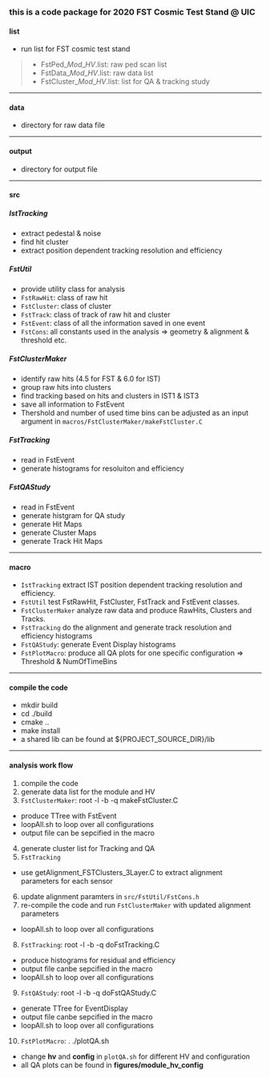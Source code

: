 ### this is a code package for 2020 FST Cosmic Test Stand @ UIC

#### list
- run list for FST cosmic test stand
> - FstPed\_*Mod*\_*HV*.list: raw ped scan list
> - FstData\_*Mod*\_*HV*.list: raw data list
> - FstCluster\_*Mod*\_*HV*.list: list for QA & tracking study

---------------

#### data
- directory for raw data file

---------------

#### output
- directory for output file

---------------

#### src

##### IstTracking
- extract pedestal & noise
- find hit cluster
- extract position dependent tracking resolution and efficiency

##### FstUtil
- provide utility class for analysis
- `FstRawHit`: class of raw hit
- `FstCluster`: class of cluster
- `FstTrack`: class of track of raw hit and cluster
- `FstEvent`: class of all the information saved in one event
- `FstCons`: all constants used in the analysis => geometry & alignment & threshold etc.

##### FstClusterMaker
- identify raw hits (4.5 for FST & 6.0 for IST)
- group raw hits into clusters
- find tracking based on hits and clusters in IST1 & IST3
- save all information to FstEvent
- Thershold and number of used time bins can be adjusted as an input argument in `macros/FstClusterMaker/makeFstCluster.C`

##### FstTracking
- read in FstEvent
- generate histograms for resoluiton and efficiency

##### FstQAStudy
- read in FstEvent
- generate histgram for QA study
- generate Hit Maps 
- generate Cluster Maps
- generate Track Hit Maps

---------------

#### macro
- `IstTracking` extract IST position dependent tracking resolution and efficiency.
- `FstUtil` test FstRawHit, FstCluster, FstTrack and FstEvent classes.
- `FstClusterMaker` analyze raw data and produce RawHits, Clusters and Tracks.
- `FstTracking` do the alignment and generate track resolution and efficiency histograms
- `FstQAStudy`: generate Event Display histograms
- `FstPlotMacro`: produce all QA plots for one specific configuration => Threshold & NumOfTimeBins

---------------

#### compile the code
- mkdir build
- cd ./build
- cmake ..
- make install 
- a shared lib can be found at ${PROJECT\_SOURCE\_DIR}/lib

---------------

#### analysis work flow
1. compile the code
2. generate data list for the module and HV
3. `FstClusterMaker`: root -l -b -q makeFstCluster.C
  - produce TTree with FstEvent
  - loopAll.sh to loop over all configurations
  - output file can be sepcified in the macro
4. generate cluster list for Tracking and QA
5. `FstTracking`
  - use getAlignment\_FSTClusters\_3Layer.C to extract alignment parameters for each sensor
6. update alignment paramters in `src/FstUtil/FstCons.h`
7. re-compile the code and run `FstClusterMaker` with updated alignment parameters 
  - loopAll.sh to loop over all configurations
8. `FstTracking`: root -l -b -q doFstTracking.C
  - produce histograms for residual and efficiency
  - output file canbe sepcified in the macro
  - loopAll.sh to loop over all configurations
9. `FstQAStudy`: root -l -b -q doFstQAStudy.C
  - generate TTree for EventDisplay
  - output file canbe sepcified in the macro
  - loopAll.sh to loop over all configurations
10. `FstPlotMacro`: . ./plotQA.sh
  - change **hv** and **config** in `plotQA.sh` for different HV and configuration
  - all QA plots can be found in **figures/module\_hv\_config**


